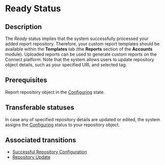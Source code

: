 # Ready Status
## Description
The *Ready* status implies that the system successfully processed your added report repository. Therefore, your custom report templates should be available within the **Templates** tab (the **Reports** section of the **Accounts** module). Uploaded reports can be used to generate custom reports on the Connect platform.
Note that the system allows users to update repository object details, such as your specified URL and selected tag.
## Prerequisites 
Report repository object in the [Configuring](s-a-configuring.html) state.
## Transferable statuses
In case any of specified repository details are updated or edited, the system assigns the [Configuring](s-a-configuring.html) status to your repository object.
## Associated transitions
* [Successful Repository Configuration](t-2-conf-ready.html)
* [Repository Update](t-6-ready-configuring.html)
